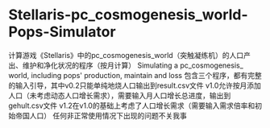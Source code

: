 # Stellaris-pc_cosmogenesis_world-Pops-Simulator
计算游戏《Stellaris》中的pc_cosmogenesis_world（突触凝练机）的人口产出、维护和净化状况的程序（按月计算）
Simulating a pc_cosmogenesis_ world, including pops' production, maintain and loss
包含三个程序，都有完整的输入引导，其中v0.2只能单纯地烧人口输出到result.csv文件
v1.0允许按月添加人口（未考虑动态人口增长需求），需要输入月人口增长总进度，输出到gehult.csv文件
v1.2在v1.0的基础上考虑了人口增长需求（需要输入需求倍率和初始帝国人口）
任何非正常使用情况下出现的问题不关我事
